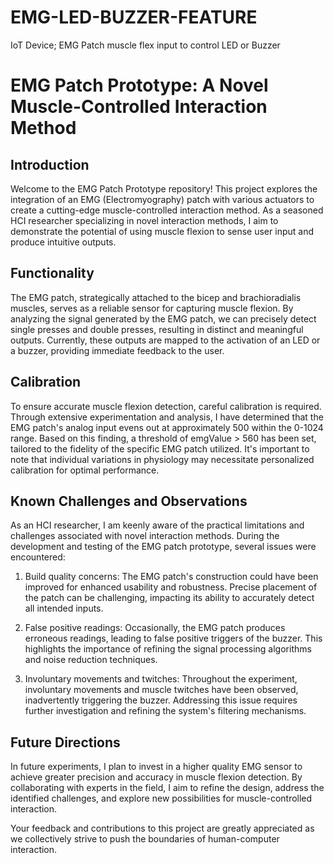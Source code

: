 # EMG-LED-BUZZER-FEATURE
IoT Device; EMG Patch muscle flex input to control LED or Buzzer 
# EMG Patch Prototype: A Novel Muscle-Controlled Interaction Method

## Introduction
Welcome to the EMG Patch Prototype repository! This project explores the integration of an EMG (Electromyography) patch with various actuators to create a cutting-edge muscle-controlled interaction method. As a seasoned HCI researcher specializing in novel interaction methods, I aim to demonstrate the potential of using muscle flexion to sense user input and produce intuitive outputs.

## Functionality
The EMG patch, strategically attached to the bicep and brachioradialis muscles, serves as a reliable sensor for capturing muscle flexion. By analyzing the signal generated by the EMG patch, we can precisely detect single presses and double presses, resulting in distinct and meaningful outputs. Currently, these outputs are mapped to the activation of an LED or a buzzer, providing immediate feedback to the user.

## Calibration
To ensure accurate muscle flexion detection, careful calibration is required. Through extensive experimentation and analysis, I have determined that the EMG patch's analog input evens out at approximately 500 within the 0-1024 range. Based on this finding, a threshold of emgValue > 560 has been set, tailored to the fidelity of the specific EMG patch utilized. It's important to note that individual variations in physiology may necessitate personalized calibration for optimal performance.

## Known Challenges and Observations
As an HCI researcher, I am keenly aware of the practical limitations and challenges associated with novel interaction methods. During the development and testing of the EMG patch prototype, several issues were encountered:

1. Build quality concerns: The EMG patch's construction could have been improved for enhanced usability and robustness. Precise placement of the patch can be challenging, impacting its ability to accurately detect all intended inputs.

2. False positive readings: Occasionally, the EMG patch produces erroneous readings, leading to false positive triggers of the buzzer. This highlights the importance of refining the signal processing algorithms and noise reduction techniques.

3. Involuntary movements and twitches: Throughout the experiment, involuntary movements and muscle twitches have been observed, inadvertently triggering the buzzer. Addressing this issue requires further investigation and refining the system's filtering mechanisms.

## Future Directions
In future experiments, I plan to invest in a higher quality EMG sensor to achieve greater precision and accuracy in muscle flexion detection. By collaborating with experts in the field, I aim to refine the design, address the identified challenges, and explore new possibilities for muscle-controlled interaction.

Your feedback and contributions to this project are greatly appreciated as we collectively strive to push the boundaries of human-computer interaction.


